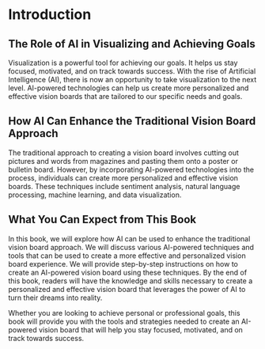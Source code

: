 Introduction
============

The Role of AI in Visualizing and Achieving Goals
-------------------------------------------------

Visualization is a powerful tool for achieving our goals. It helps us stay focused, motivated, and on track towards success. With the rise of Artificial Intelligence (AI), there is now an opportunity to take visualization to the next level. AI-powered technologies can help us create more personalized and effective vision boards that are tailored to our specific needs and goals.

How AI Can Enhance the Traditional Vision Board Approach
--------------------------------------------------------

The traditional approach to creating a vision board involves cutting out pictures and words from magazines and pasting them onto a poster or bulletin board. However, by incorporating AI-powered technologies into the process, individuals can create more personalized and effective vision boards. These techniques include sentiment analysis, natural language processing, machine learning, and data visualization.

What You Can Expect from This Book
----------------------------------

In this book, we will explore how AI can be used to enhance the traditional vision board approach. We will discuss various AI-powered techniques and tools that can be used to create a more effective and personalized vision board experience. We will provide step-by-step instructions on how to create an AI-powered vision board using these techniques. By the end of this book, readers will have the knowledge and skills necessary to create a personalized and effective vision board that leverages the power of AI to turn their dreams into reality.

Whether you are looking to achieve personal or professional goals, this book will provide you with the tools and strategies needed to create an AI-powered vision board that will help you stay focused, motivated, and on track towards success.
